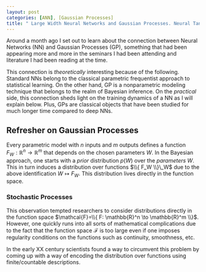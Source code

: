 ```yaml
---
layout: post
categories: [ANN], [Gaussian Processes]
title: " Large Width Neural Networks and Gaussian Processes. Neural Tangent Kernel"
---
```


Around a month ago I set out to learn about the connection between Neural Networks (NN) and Gaussian Processes (GP), something that had been appearing more and more in the seminars I had been attending and literature I had been reading at the time.

This connection is _theoretically_ interesting because of the following. Standard NNs belong to the classical parametric frequentist approach to statistical learning. On the other hand, GP is a nonparametric modeling technique that belongs to the realm of Bayesian inference. On the _practical_ side, this connection sheds light on the training dynamics of a NN as I will explain below. Plus, GPs are classical objects that have been studied for much longer time compared to deep NNs.  

## Refresher on Gaussian Processes

Every parametric model with $n$ inputs and $m$ outputs defines a function $F_{W}: \mathbb{R}^n \to \mathbb{R}^m$ that depends on the chosen parameters $W$. In the Bayesian approach, one starts with a _prior_ distribution $p(W)$ over the _parameters_ $W$. This in turn induces a distribution over functions $\\{ F_W \\}\_W$ due to the above  identification $W \mapsto F_W$. This distribution lives directly in the function space. 

### Stochastic Processes

This observation tempted researchers to consider distributions directly in the function space $\mathcal{F}=\\{ F: \mathbb{R}^n \to \mathbb{R}^m \\}$. However, one quickly runs into all sorts of mathematical complications due to the fact that the function space $\mathcal{F}$ is too large even if one imposes regularity conditions on the functions such as continuity, smoothness, etc.

In the early XX century scientists found a way to circumvent this problem by coming up with a way of encoding the distribution over functions using finite/countable descriptions. 
